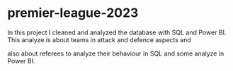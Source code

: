 # premier-league-2023

In this project I cleaned and analyzed the database with SQL and Power BI. This analyze is about teams in attack and defence aspects and

also about referees to analyze their behaviour in SQL and some analyze in Power BI.
